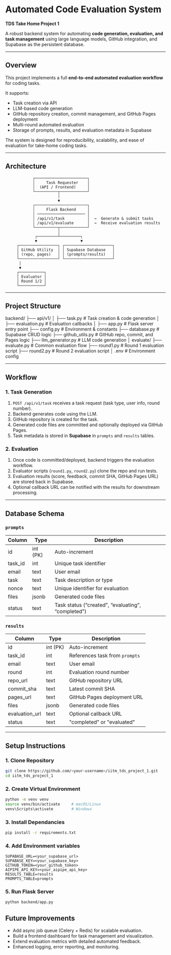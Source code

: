 # Automated Code Evaluation System  
**TDS Take Home Project 1**

A robust backend system for automating **code generation, evaluation, and task management** using large language models, GitHub integration, and Supabase as the persistent database.

---

## Overview

This project implements a full **end-to-end automated evaluation workflow** for coding tasks.  

It supports:
- Task creation via API
- LLM-based code generation
- GitHub repository creation, commit management, and GitHub Pages deployment
- Multi-round automated evaluation
- Storage of prompts, results, and evaluation metadata in Supabase

The system is designed for reproducibility, scalability, and ease of evaluation for take-home coding tasks.

---

## Architecture

                ┌───────────────────────┐
                │     Task Requester    │
                │  (API / Frontend)     │
                └──────────┬────────────┘
                           │
                           ▼
                ┌───────────────────────┐
                │     Flask Backend     │
                │ ───────────────────── │
                │ /api/v1/task          │  →  Generate & submit tasks
                │ /api/v1/evaluate      │  →  Receive evaluation results
                └──────────┬────────────┘
                           │
                 ┌─────────┴─────────┐
                 ▼                   ▼
         ┌─────────────────┐ ┌─────────────────────┐
         │ GitHub Utility  │ │ Supabase Database   │
         │ (repo, pages)   │ │ (prompts/results)   │
         └─────────────────┘ └─────────────────────┘
          │
          ▼
         ┌───────────┐
         │ Evaluator │
         │ Round 1/2 │
         └───────────┘

---

## Project Structure

backend/
├── api/v1/
│ ├── task.py # Task creation & code generation
│ ├── evaluation.py # Evaluation callbacks
│
├── app.py # Flask server entry point
├── config.py # Environment & constants
├── database.py # Supabase CRUD logic
├── github_utils.py # GitHub repo, commit, and Pages logic
├── llm_generator.py # LLM code generation
│
evaluate/
├── evaluate.py # Common evaluation flow
├── round1.py # Round 1 evaluation script
├── round2.py # Round 2 evaluation script
│
.env # Environment config

---

## Workflow

### 1. Task Generation
1. `POST /api/v1/task` receives a task request (task type, user info, round number).  
2. Backend generates code using the LLM.  
3. GitHub repository is created for the task.  
4. Generated code files are committed and optionally deployed via GitHub Pages.  
5. Task metadata is stored in **Supabase** in `prompts` and `results` tables.

### 2. Evaluation
1. Once code is committed/deployed, backend triggers the evaluation workflow.  
2. Evaluator scripts (`round1.py`, `round2.py`) clone the repo and run tests.  
3. Evaluation results (score, feedback, commit SHA, GitHub Pages URL) are stored back in Supabase.  
4. Optional callback URL can be notified with the results for downstream processing.

---

## Database Schema

### `prompts`

| Column | Type | Description |
|--------|------|-------------|
| id | int (PK) | Auto-increment |
| task_id | int | Unique task identifier |
| email | text | User email |
| task | text | Task description or type |
| nonce | text | Unique identifier for evaluation |
| files | jsonb | Generated code files |
| status | text | Task status (“created”, “evaluating”, “completed”) |

### `results`

| Column | Type | Description |
|--------|------|-------------|
| id | int (PK) | Auto-increment |
| task_id | int | References task from `prompts` |
| email | text | User email |
| round | int | Evaluation round number |
| repo_url | text | GitHub repository URL |
| commit_sha | text | Latest commit SHA |
| pages_url | text | GitHub Pages deployment URL |
| files | jsonb | Generated code files |
| evaluation_url | text | Optional callback URL |
| status | text | "completed" or "evaluated" |

---

## Setup Instructions

### 1. Clone Repository
```bash
git clone https://github.com/<your-username>/iitm_tds_project_1.git
cd iitm_tds_project_1
```

### 2. Create Virtual Environment
```bash
python -m venv venv
source venv/bin/activate     # macOS/Linux
venv\Scripts\activate        # Windows
```

### 3. Install Dependancies
```bash
pip install -r requirements.txt
```

### 4. Add Environment variables 
```env
SUPABASE_URL=<your_supabase_url>
SUPABASE_KEY=<your_supabase_key>
GITHUB_TOKEN=<your_github_token>
AIPIPE_API_KEY=<your_aipipe_api_key>
RESULTS_TABLE=results
PROMPTS_TABLE=prompts
```

### 5. Run Flask Server
```bash
python backend/app.py
```

## Future Improvements

- Add async job queue (Celery + Redis) for scalable evaluation.
- Build a frontend dashboard for task management and visualization.
- Extend evaluation metrics with detailed automated feedback.
- Enhanced logging, error reporting, and monitoring.
